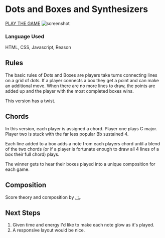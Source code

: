 # Dots and Boxes and Synthesizers
####

[PLAY THE GAME](https://(LINK_GOES_HERE))
![screenshot](screenshot.jpg)

### Language Used
HTML, CSS, Javascript, Reason
## Rules
The basic rules of Dots and Boxes are players take turns connecting lines on a grid of dots. If a player connects a box they get a point and can make an additional move. When there are no more lines to draw, the points are added up and the player with the most completed boxes wins.

This version has a twist.

## Chords
In this version, each player is assigned a chord. Player one plays C major. Player two is stuck with the far less popular Bb sustained 4.

Each line added to a box adds a note from each players chord until a blend of the two chords (or if a player is fortunate enough to draw all 4 lines of a box their full chord) plays.

The winner gets to hear their boxes played into a unique composition for each game.  

## Composition

Score theory and composition by [.::.](https://o88o.bandcamp.com/).

## Next Steps
1. Given time and energy I'd like to make each note glow as it's played.
2. A responsive layout would be nice.
